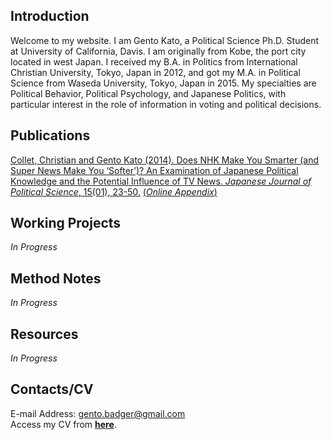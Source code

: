 ## Introduction

Welcome to my website. I am Gento Kato, a Political Science Ph.D. Student at University of California, Davis. I am originally from Kobe, the port city located in west Japan. I received my B.A. in Politics from International Christian University, Tokyo, Japan in 2012, and got my M.A. in Political Science from Waseda University, Tokyo, Japan in 2015. My specialties are Political Behavior, Political Psychology, and Japanese Politics, with particular interest in the role of information in voting and political decisions.

## Publications

<a href="http://journals.cambridge.org/action/displayAbstract?fromPage=online&aid=9161950&fileId=S1468109913000339" target="_blank">Collet, Christian and Gento Kato (2014). Does NHK Make You Smarter (and Super News Make You ‘Softer’)? An Examination of Japanese Political Knowledge and the Potential Influence of TV News. <em>Japanese Journal of Political Science</em>, 15(01), 23-50.</a> <a href="https://github.com/gentok/gentok.github.io/raw/master/files/Appendix-Collet-Kato-2014.pdf" target="_blank">(*Online Appendix*)</a>

## Working Projects

*In Progress*

## Method Notes

*In Progress*

## Resources

*In Progress*

## Contacts/CV

E-mail Address: gento.badger@gmail.com <br>
Access my CV from [**here**](https://github.com/gentok/gentok.github.io/raw/master/files).
